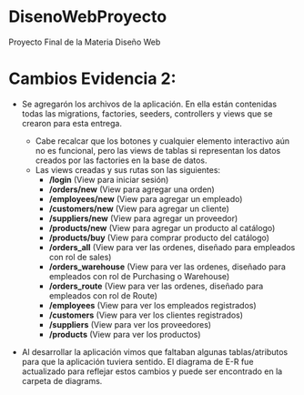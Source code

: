 # DisenoWebProyecto
Proyecto Final de la Materia Diseño Web

# Cambios Evidencia 2:
- Se agregarón los archivos de la aplicación. En ella están contenidas todas las migrations, factories, seeders, controllers y views que se crearon para esta entrega.
  - Cabe recalcar que los botones y cualquier elemento interactivo aún no es funcional, pero las views de tablas si representan los datos creados por las factories en la base de datos.
  - Las views creadas y sus rutas son las siguientes:
    - **/login** (View para iniciar sesión)
    - **/orders/new** (View para agregar una orden)
    - **/employees/new** (View para agregar un empleado)
    - **/customers/new** (View para agregar un cliente)
    - **/suppliers/new** (View para agregar un proveedor)
    - **/products/new** (View para agregar un producto al catálogo)
    - **/products/buy** (View para comprar producto del catálogo)
    - **/orders_all** (View para ver las ordenes, diseñado para empleados con rol de sales)
    - **/orders_warehouse** (View para ver las ordenes, diseñado para empleados con rol de Purchasing o Warehouse)
    - **/orders_route** (View para ver las ordenes, diseñado para empleados con rol de Route)
    - **/employees** (View para ver los empleados registrados) 
    - **/customers** (View para ver los clientes registrados)
    - **/suppliers** (View para ver los proveedores)
    - **/products** (View para ver los productos)
      
- Al desarrollar la aplicación vimos que faltaban algunas tablas/atributos para que la aplicación tuviera sentido. El diagrama de E-R fue actualizado para reflejar estos cambios y puede ser encontrado en la carpeta de diagrams.
